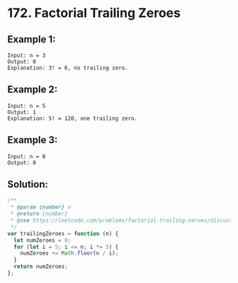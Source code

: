 # 172. Factorial Trailing Zeroes

## Example 1:

    Input: n = 3
    Output: 0
    Explanation: 3! = 6, no trailing zero.

## Example 2:

    Input: n = 5
    Output: 1
    Explanation: 5! = 120, one trailing zero.

## Example 3:

    Input: n = 0
    Output: 0

## Solution:

```javascript
/**
 * @param {number} n
 * @return {number}
 * @see https://leetcode.com/problems/factorial-trailing-zeroes/discuss/355808/JavaScript-solution-with-explanation
 */
var trailingZeroes = function (n) {
  let numZeroes = 0;
  for (let i = 5; i <= n; i *= 5) {
    numZeroes += Math.floor(n / i);
  }
  return numZeroes;
};
```
